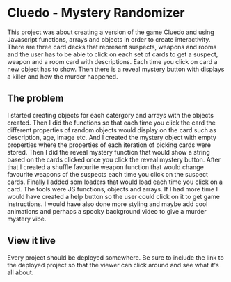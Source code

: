 # Cluedo - Mystery Randomizer

This project was about creating a version of the game Cluedo and using Javascript functions, arrays and objects in order to create interactivity. There are three card decks that represent suspects, weapons and rooms and the user has to be able to click on each set of cards to get a suspect, weapon and a room card with descriptions. Each time you click on card a new object has to show. Then there is a reveal mystery button with displays a killer and how the murder happened.


## The problem

I started creating objects for each catergory and arrays with the objects created. Then I did the functions so that each time you click the card the different properties of random objects would display on the card such as description, age, image etc. And I created the mystery object with empty properties where the properties of each iteration of picking cards were stored. Then I did the reveal mystery function that would show a string based on the cards clicked once you click the reveal mystery button. After that I created a shuffle favourite weapon function that would change favourite weapons of the suspects each time you click on the suspect cards. Finally I added som loaders that would load each time you click on a card. The tools were JS functions, objects and arrays. If I had more time I would have created a help button so the user could click on it to get game instructions. I would have also done more styling and maybe add cool animations and perhaps a spooky background video to give a murder mystery vibe. 

## View it live

Every project should be deployed somewhere. Be sure to include the link to the deployed project so that the viewer can click around and see what it's all about.
